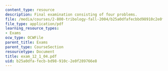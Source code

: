 ```yaml
---
content_type: resource
description: Final examination consisting of four problems.
file: /media/courses/2-800-tribology-fall-2004/b25a0dfafecbbd98910c2e0f289766e8_exam_12_1_04.pdf
file_type: application/pdf
learning_resource_types:
- Exams
ocw_type: OCWFile
parent_title: Exams
parent_type: CourseSection
resourcetype: Document
title: exam_12_1_04.pdf
uid: b25a0dfa-fecb-bd98-910c-2e0f289766e8
---
```

